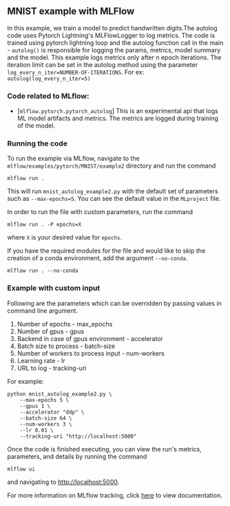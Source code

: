 ## MNIST example with MLFlow

In this example, we train a model to predict handwritten digits.The autolog code uses Pytorch Lightning's MLFlowLogger to log metrics. 
The code is trained using pytorch lightning loop and the autolog function call in the main - `autolog()`
is responsible for logging the params, metrics, model summary and the model.
This example logs metrics only after n epoch iterations. The iteration limit can be set in the autolog method using the parameter `log_every_n_iter=NUMBER-OF-ITERATIONS`.
For ex: `autolog(log_every_n_iter=5)`

### Code related to MLflow:
* [`mlflow.pytorch.pytorch_autolog`]
This is an experimental api that logs ML model artifacts and metrics.
The metrics are logged during training of the model.

### Running the code
To run the example via MLflow, navigate to the `mlflow/examples/pytorch/MNIST/example2` directory and run the command

```
mlflow run .
```

This will run `mnist_autolog_example2.py` with the default set of parameters such as  `--max-epochs=5`. You can see the default value in the `MLproject` file.

In order to run the file with custom parameters, run the command

```
mlflow run . -P epochs=X
```

where `X` is your desired value for `epochs`.

If you have the required modules for the file and would like to skip the creation of a conda environment, add the argument `--no-conda`.

```
mlflow run . --no-conda
```

### Example with custom input

Following are the parameters which can be overridden by passing values in command line argument.

1. Number of epochs - max_epochs
2. Number of gpus - gpus
3. Backend in case of gpus environment - accelerator
4. Batch size to process - batch-size
5. Number of workers to process input - num-workers
6. Learning rate - lr
7. URL to log - tracking-uri

For example:
```
python mnist_autolog_example2.py \
    --max-epochs 5 \
    --gpus 1 \
    --accelerator "ddp" \
    --batch-size 64 \
    --num-workers 3 \
    --lr 0.01 \
    --tracking-uri "http://localhost:5000"
```

Once the code is finished executing, you can view the run's metrics, parameters, and details by running the command

```
mlflow ui
```

and navigating to [http://localhost:5000](http://localhost:5000).

For more information on MLflow tracking, click [here](https://www.mlflow.org/docs/latest/tracking.html#mlflow-tracking) to view documentation.


